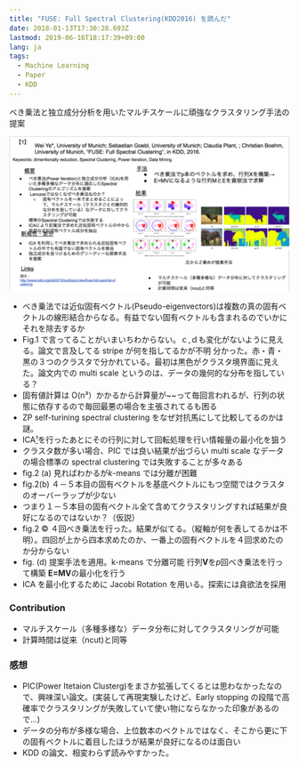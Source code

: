 ```yaml
---
title: "FUSE: Full Spectral Clustering(KDD2016) を読んだ"
date: 2018-01-13T17:30:28.693Z
lastmod: 2019-06-16T18:17:39+09:00
lang: ja
tags:
  - Machine Learning
  - Paper
  - KDD
---
```


べき乗法と独立成分分析を用いたマルチスケールに頑強なクラスタリング手法の提案

![image](/posts/2018-01-13_fuse-full-spectral-clusteringkdd2016-を読んだ/images/1.png)

- べき乗法では近似固有ベクトル(Pseudo-eigenvectors)は複数の真の固有ベクトルの線形結合からなる。有益でない固有ベクトルも含まれるのでいかにそれを除去するか
- Fig.1 で言ってることがいまいちわからない。ｃ,ｄも変化がないように見える。論文で言及してる stripe が何を指してるかが不明
  分かった。赤・青・黒の３つのクラスタで分かれている。最初は黒色がクラスタ境界面に見えた。論文内での multi scale というのは、データの幾何的な分布を指している？
- 固有値計算は O(n³）かかるから計算量が~~って毎回言われるが、行列の状態に依存するので毎回最悪の場合を主張されてるも困る
- ZP self-turining spectral clustering をなぜ対抗馬にして比較してるのかは謎。
- ICA[¹](http://www.kecl.ntt.co.jp/icl/signal/sawada/mypaper/subspace2010rev.pdf)を行ったあとにその行列に対して回転処理を行い情報量の最小化を狙う
- クラスタ数が多い場合、PIC では良い結果が出づらい
  multi scale なデータの場合標準の spectral clustering では失敗することが多々ある
- fig.2 (a) 見ればわかるが*k*-means では分離が困難
- fig.2(b) ４－５本目の固有ベクトルを基底ベクトルにもつ空間ではクラスタのオーバーラップが少ない
- つまり１－５本目の固有ベクトル全て含めてクラスタリングすれば結果が良好になるのではないか？（仮説）
- fig.2 © ４回べき乗法を行った。結果が似てる。（縦軸が何を表してるかは不明）。四回が上から四本求めたのか、一番上の固有ベクトルを４回求めたのか分からない
- fig. (d) 提案手法を適用。k-means で分離可能 行列**V**を*p*回べき乗法を行って構築 **E=MV**の最小化を行う
- ICA を最小化するために Jacobi Rotation を用いる。探索には貪欲法を採用

### Contribution

- マルチスケール（多種多様な）データ分布に対してクラスタリングが可能
- 計算時間は従来（ncut)と同等

### 感想

- PIC(Power Itetaion Clusterg)をまさか拡張してくるとは思わなかったなので、興味深い論文。(実装して再現実験したけど、Early stopping の段階で高確率でクラスタリングが失敗していて使い物にならなかった印象があるので…)
- データの分布が多様な場合、上位数本のベクトルではなく、そこから更に下の固有ベクトルに着目したほうが結果が良好になるのは面白い
- KDD の論文、相変わらず読みやすかった。
